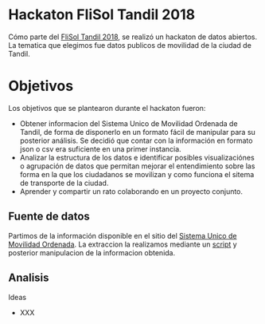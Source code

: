 # Hackaton FliSol Tandil 2018

Cómo parte del [FliSol Tandil 2018](http://flisol.info/FLISOL2018/Argentina/Tandil), se realizó un hackaton de datos abiertos. La tematica que elegimos fue datos publicos de movilidad de la ciudad de Tandil.

# Objetivos

Los objetivos que se plantearon durante el hackaton fueron:

* Obtener informacion del Sistema Unico de Movilidad Ordenada de Tandil, de forma de disponerlo en un formato fácil de manipular para su posterior análisis. Se decidió que contar con la información en formato json o csv era suficiente en una primer instancia.
* Analizar la estructura de los datos e identificar posibles visualizaciónes o agrupación de datos que permitan mejorar el entendimiento sobre las forma en la que los ciudadanos se movilizan y como funciona el sitema de transporte de la ciudad.
* Aprender y compartir un rato colaborando en un proyecto conjunto.

## Fuente de datos

Partimos de la información disponible en el sitio del [Sistema Unico de Movilidad Ordenada](http://www.gpssumo.com/). La extraccion la realizamos mediante un [script](script.sh) y posterior manipulacion de la informacion obtenida.

## Analisis

Ideas

* XXX
